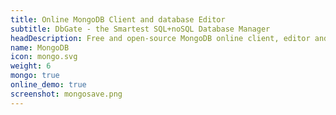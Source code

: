 ```yaml
---
title: Online MongoDB Client and database Editor
subtitle: DbGate - the Smartest SQL+noSQL Database Manager
headDescription: Free and open-source MongoDB online client, editor and database manager. Web application or desktop app for Linux, Windows, MacOS.
name: MongoDB
icon: mongo.svg
weight: 6
mongo: true
online_demo: true
screenshot: mongosave.png
---
```

